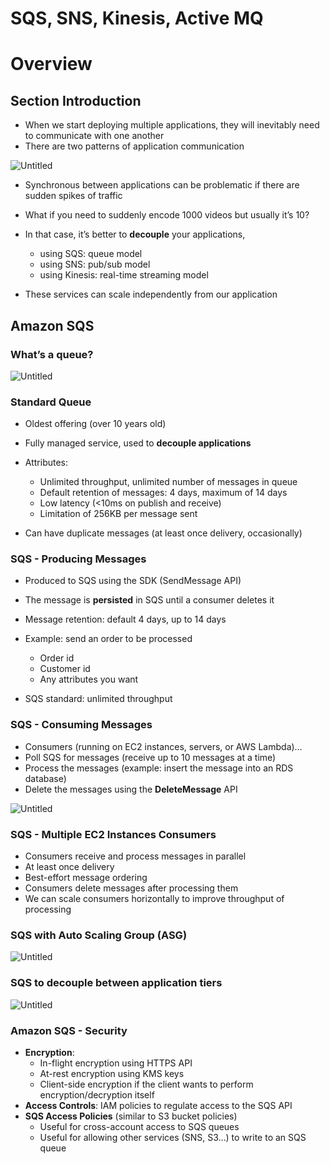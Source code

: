 # SQS, SNS, Kinesis, Active MQ

# Overview

## Section Introduction

- When we start deploying multiple applications, they will inevitably need to communicate with one another
- There are two patterns of application communication

![Untitled](https://s3-us-west-2.amazonaws.com/secure.notion-static.com/03e0b97f-3197-4f16-8043-27282165204b/Untitled.png)

- Synchronous between applications can be problematic if there are sudden spikes of traffic
- What if you need to suddenly encode 1000 videos but usually it’s 10?

- In that case, it’s better to **decouple** your applications,
    - using SQS: queue model
    - using SNS: pub/sub model
    - using Kinesis: real-time streaming model
- These services can scale independently from our application

## Amazon SQS

### What’s a queue?

![Untitled](https://s3-us-west-2.amazonaws.com/secure.notion-static.com/d57d1025-8bf9-4513-8fbf-0b0ccd5b88f5/Untitled.png)

### Standard Queue

- Oldest offering (over 10 years old)
- Fully managed service, used to **decouple applications**

- Attributes:
    - Unlimited throughput, unlimited number of messages in queue
    - Default retention of messages: 4 days, maximum of 14 days
    - Low latency (<10ms on publish and receive)
    - Limitation of 256KB per message sent
- Can have duplicate messages (at least once delivery, occasionally)

### SQS - Producing Messages

- Produced to SQS using the SDK (SendMessage API)
- The message is **persisted** in SQS until a consumer deletes it
- Message retention: default 4 days, up to 14 days

- Example: send an order to be processed
    - Order id
    - Customer id
    - Any attributes you want
- SQS standard: unlimited throughput

### SQS - Consuming Messages

- Consumers (running on EC2 instances, servers, or AWS Lambda)…
- Poll SQS for messages (receive up to 10 messages at a time)
- Process the messages (example: insert the message into an RDS database)
- Delete the messages using the **DeleteMessage** API

![Untitled](https://s3-us-west-2.amazonaws.com/secure.notion-static.com/26c67801-1d72-4a91-a3c2-99d5aefd23b0/Untitled.png)

### SQS - Multiple EC2 Instances Consumers

- Consumers receive and process messages in parallel
- At least once delivery
- Best-effort message ordering
- Consumers delete messages after processing them
- We can scale consumers horizontally to improve throughput of processing

### SQS with Auto Scaling Group (ASG)

![Untitled](https://s3-us-west-2.amazonaws.com/secure.notion-static.com/a4dafa25-6d3f-4b5b-8786-36cc1222fd4c/Untitled.png)

### SQS to decouple between application tiers

![Untitled](https://s3-us-west-2.amazonaws.com/secure.notion-static.com/86beb88e-01cd-4a3d-9f16-e65f4245405c/Untitled.png)

### Amazon SQS - Security

- **Encryption**:
    - In-flight encryption using HTTPS API
    - At-rest encryption using KMS keys
    - Client-side encryption if the client wants to perform encryption/decryption itself
- **Access Controls**: IAM policies to regulate access to the SQS API
- **SQS Access Policies** (similar to S3 bucket policies)
    - Useful for cross-account access to SQS queues
    - Useful for allowing other services (SNS, S3…) to write to an SQS queue